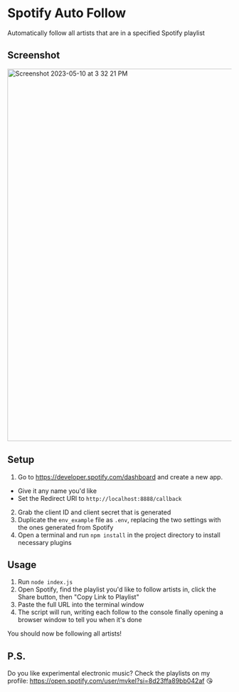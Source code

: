 # Spotify Auto Follow
Automatically follow all artists that are in a specified Spotify playlist

## Screenshot
<img width="835" alt="Screenshot 2023-05-10 at 3 32 21 PM" src="https://github.com/mykeln/spotifyautofollow/assets/97042/fe07b303-b904-41ae-b5f3-0b7b1dd4d492">

## Setup
1. Go to https://developer.spotify.com/dashboard and create a new app.
- Give it any name you'd like
- Set the Redirect URI to `http://localhost:8888/callback`
2. Grab the client ID and client secret that is generated
3. Duplicate the `env_example` file as `.env`, replacing the two settings with the ones generated from Spotify
4. Open a terminal and run `npm install` in the project directory to install necessary plugins

## Usage
1. Run `node index.js`
2. Open Spotify, find the playlist you'd like to follow artists in, click the Share button, then "Copy Link to Playlist"
3. Paste the full URL into the terminal window
4. The script will run, writing each follow to the console finally opening a browser window to tell you when it's done

You should now be following all artists!

## P.S.
Do you like experimental electronic music? Check the playlists on my profile: https://open.spotify.com/user/mvkel?si=8d23ffa89bb042af 😘
